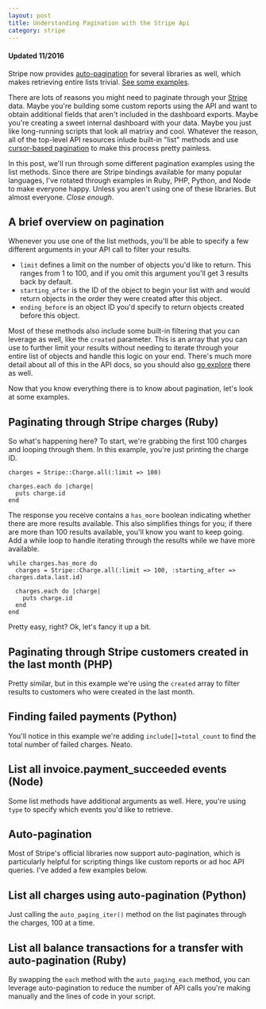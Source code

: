 ```yaml
---
layout: post
title: Understanding Pagination with the Stripe Api
category: stripe
---
```


<div class="alert alert-warning">
  <h4>Updated 11/2016</h4>
  Stripe now provides <a href="https://stripe.com/docs/api#auto-pagination">auto-pagination</a> for several libraries as well, which makes retrieving entire lists trivial. <a href="#auto-pagination">See some examples</a>.
</div>

There are lots of reasons you might need to paginate through your [Stripe](https://stripe.com) data. Maybe you're building some custom reports using the API and want to obtain additional fields that aren't included in the dashboard exports. Maybe you're creating a sweet internal dashboard with your data. Maybe you just like long-running scripts that look all matrixy and cool. Whatever the reason, all of the top-level API resources inlude built-in "list" methods and use [cursor-based pagination](https://stripe.com/docs/api#pagination) to make this process pretty painless. 

In this post, we'll run through some different pagination examples using the list methods. Since there are Stripe bindings available for many popular languages, I've rotated through examples in Ruby, PHP, Python, and Node to make everyone happy. Unless you aren't using one of these libraries. But almost everyone. *Close enough*.

## A brief overview on pagination

Whenever you use one of the list methods, you'll be able to specify a few different arguments in your API call to filter your results. 

* `limit` defines a limit on the number of objects you'd like to return. This ranges from 1 to 100, and if you omit this argument you'll get 3 results back by default. 
* `starting_after` is the ID of the object to begin your list with and would return objects in the order they were created after this object. 
* `ending_before` is an object ID you'd specify to return objects created before this object. 

Most of these methods also include some built-in filtering that you can leverage as well, like the `created` parameter. This is an array that you can use to further limit your results without needing to iterate through your entire list of objects and handle this logic on your end. There's much more detail about all of this in the API docs, so you should also [go explore](https://stripe.com/docs/api) there as well.

Now that you know everything there is to know about pagination, let's look at some examples.

## Paginating through Stripe charges (Ruby)
<script src="https://gist.github.com/adamjstevenson/8eef9a2ef0499cec715c.js"></script>

So what's happening here? To start, we're grabbing the first 100 charges and looping through them. In this example, you're just printing the charge ID.

```
charges = Stripe::Charge.all(:limit => 100)

charges.each do |charge|
  puts charge.id
end
```

The response you receive contains a `has_more` boolean indicating whether there are more results available. This also simplifies things for you; if there are more than 100 results available, you'll know you want to keep going. Add a while loop to handle iterating through the results while we have more available. 

```
while charges.has_more do 
  charges = Stripe::Charge.all(:limit => 100, :starting_after => charges.data.last.id)

  charges.each do |charge|
    puts charge.id
  end
end
```

Pretty easy, right? Ok, let's fancy it up a bit. 

## Paginating through Stripe customers created in the last month (PHP)
<script src="https://gist.github.com/adamjstevenson/1832de416338e0fe579a.js"></script>

Pretty similar, but in this example we're using the `created` array to filter results to customers who were created in the last month.

## Finding failed payments (Python)
<script src="https://gist.github.com/adamjstevenson/2fcfb7f9344f5c121f85.js"></script>

You'll notice in this example we're adding `include[]=total_count` to find the total number of failed charges. Neato.

## List all invoice.payment_succeeded events (Node)
<script src="https://gist.github.com/adamjstevenson/e7ebf64a44cc88e8c0ec.js"></script>

Some list methods have additional arguments as well. Here, you're using `type` to specify which events you'd like to retrieve.

## <a name="auto-pagination"></a>Auto-pagination

Most of Stripe's official libraries now support auto-pagination, which is particularly helpful for scripting things like custom reports or ad hoc API queries. I've added a few examples below. 

## List all charges using auto-pagination (Python)

<script src="https://gist.github.com/adamjstevenson/d40abd2659f83f900771a7fdc82cb494.js"></script>

Just calling the `auto_paging_iter()` method on the list paginates through the charges, 100 at a time.

## List all balance transactions for a transfer with auto-pagination (Ruby)

<script src="https://gist.github.com/adamjstevenson/4de54bd08fe5f97eade10c1300c0ebd1.js"></script>

By swapping the `each` method with the `auto_paging_each` method, you can leverage auto-pagination to reduce the number of API calls you're making manually and the lines of code in your script. 